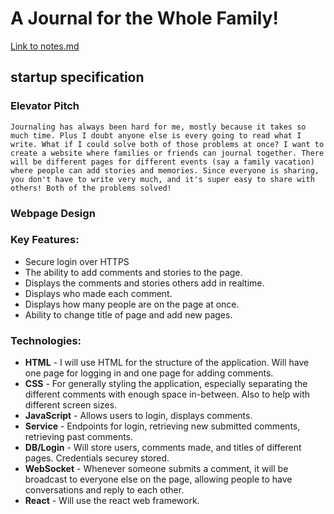# A Journal for the Whole Family!

[Link to notes.md](notes.md)

## startup specification
### Elevator Pitch
```Journaling has always been hard for me, mostly because it takes so much time. Plus I doubt anyone else is every going to read what I write. What if I could solve both of those problems at once? I want to create a website where families or friends can journal together. There will be different pages for different events (say a family vacation) where people can add stories and memories. Since everyone is sharing, you don't have to write very much, and it's super easy to share with others! Both of the problems solved!```

### Webpage Design

### Key Features:
- Secure login over HTTPS
- The ability to add comments and stories to the page. 
- Displays the comments and stories others add in realtime.
- Displays who made each comment.
- Displays how many people are on the page at once. 
- Ability to change title of page and add new pages.

### Technologies:

- **HTML** - I will use HTML for the structure of the application. Will have one page for logging in and one page for adding comments. 
- **CSS** - For generally styling the application, especially separating the different comments with enough space in-between. Also to help with different screen sizes. 
- **JavaScript** - Allows users to login, displays comments. 
- **Service** - Endpoints for login, retrieving new submitted comments, retrieving past comments.
- **DB/Login** - Will store users, comments made, and titles of different pages. Credentials securey stored. 
- **WebSocket** - Whenever someone submits a comment, it will be broadcast to everyone else on the page, allowing people to have conversations and reply to each other. 
- **React** - Will use the react web framework. 
